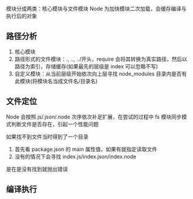 <!-- @format -->

模块分成两类：核心模块与文件模块
Node 为加快模块二次加载，会缓存编译与执行后的对象

## 路径分析

1. 核心模块
2. 路径形式的文件模块：., .., ../开头，require 会将其转换为真实路径，然后以路径为索引，存储缓存(如果最先的层级是 index 可以忽略不写)
3. 自定义模块：从当前层级开始依次向上层寻找 node_modules 目录内是否有此模块(将模块名当成文件名/目录名)

## 文件定位

Node 会按照.js/.json/.node 次序依次补足扩展，在尝试的过程中 fs 模块同步模式判断文件是否存在，引起一个性能问题

如果找不到文件当时得到了一个目录

1. 首先看 package.json 的 main 属性值，如果有就指定读取文件
2. 没有的情况下会寻找 index.js/index.json/index.node

是在是没有找到就抛出错误

## 编译执行

